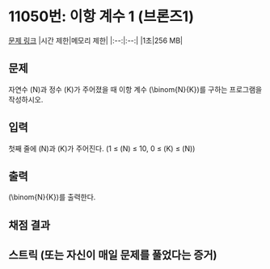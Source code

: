 # 11050번: 이항 계수 1 (브론즈1)
[문제 링크](https://www.acmicpc.net/problem/11050)
|시간 제한|메모리 제한|
|:--:|:--:|
|1초|256 MB|


## 문제
자연수 
\(N\)과 정수 
\(K\)가 주어졌을 때 이항 계수 
\(\binom{N}{K}\)를 구하는 프로그램을 작성하시오.

## 입력
첫째 줄에 
\(N\)과 
\(K\)가 주어진다. (1 ≤ 
\(N\) ≤ 10, 0 ≤ 
\(K\) ≤ 
\(N\))

## 출력

\(\binom{N}{K}\)를 출력한다.


## 채점 결과



## 스트릭 (또는 자신이 매일 문제를 풀었다는 증거)



